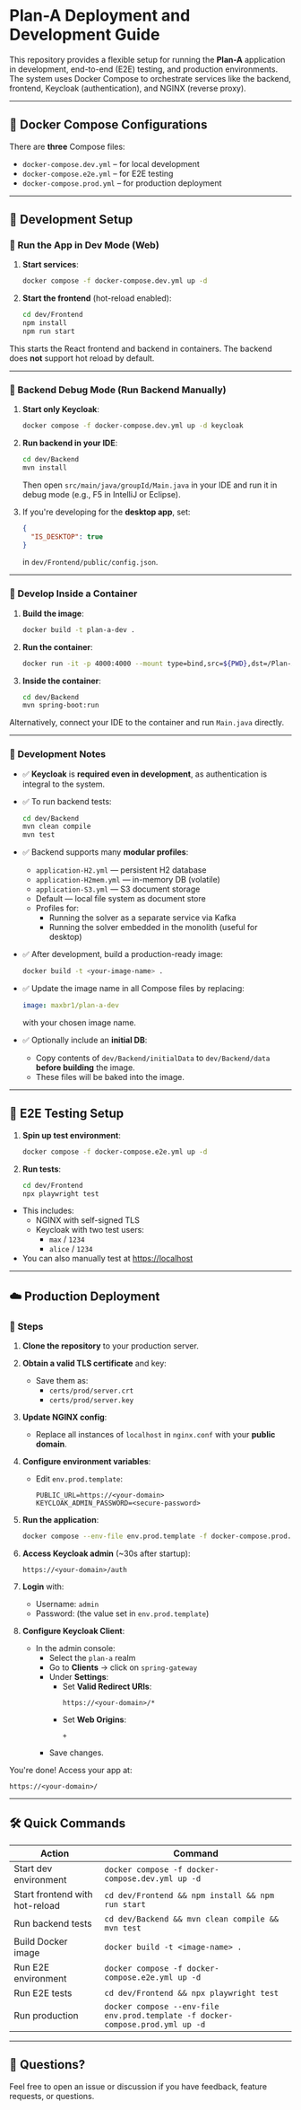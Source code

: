# Plan-A Deployment and Development Guide

This repository provides a flexible setup for running the **Plan-A** application in development, end-to-end (E2E) testing, and production environments. The system uses Docker Compose to orchestrate services like the backend, frontend, Keycloak (authentication), and NGINX (reverse proxy).

---

## 📁 Docker Compose Configurations

There are **three** Compose files:

- `docker-compose.dev.yml` – for local development
- `docker-compose.e2e.yml` – for E2E testing
- `docker-compose.prod.yml` – for production deployment

---

## 🚀 Development Setup

### 🔧 Run the App in Dev Mode (Web)

1. **Start services**:
   ```bash
   docker compose -f docker-compose.dev.yml up -d
   ```

2. **Start the frontend** (hot-reload enabled):
   ```bash
   cd dev/Frontend
   npm install
   npm run start
   ```

This starts the React frontend and backend in containers. The backend does **not** support hot reload by default.

---

### 🐞 Backend Debug Mode (Run Backend Manually)

1. **Start only Keycloak**:
   ```bash
   docker compose -f docker-compose.dev.yml up -d keycloak
   ```

2. **Run backend in your IDE**:
   ```bash
   cd dev/Backend
   mvn install
   ```
   Then open `src/main/java/groupId/Main.java` in your IDE and run it in debug mode (e.g., F5 in IntelliJ or Eclipse).

3. If you're developing for the **desktop app**, set:
   ```json
   {
     "IS_DESKTOP": true
   }
   ```
   in `dev/Frontend/public/config.json`.

---

### 🐳 Develop Inside a Container

1. **Build the image**:
   ```bash
   docker build -t plan-a-dev .
   ```

2. **Run the container**:
   ```bash
   docker run -it -p 4000:4000 --mount type=bind,src=${PWD},dst=/Plan-A plan-a-dev /bin/bash
   ```

3. **Inside the container**:
   ```bash
   cd dev/Backend
   mvn spring-boot:run
   ```

Alternatively, connect your IDE to the container and run `Main.java` directly.

---

### 📌 Development Notes

- ✅ **Keycloak** is **required even in development**, as authentication is integral to the system.
- ✅ To run backend tests:
  ```bash
  cd dev/Backend
  mvn clean compile
  mvn test
  ```

- ✅ Backend supports many **modular profiles**:
  - `application-H2.yml` — persistent H2 database
  - `application-H2mem.yml` — in-memory DB (volatile)
  - `application-S3.yml` — S3 document storage
  - Default — local file system as document store
  - Profiles for:
    - Running the solver as a separate service via Kafka
    - Running the solver embedded in the monolith (useful for desktop)

- ✅ After development, build a production-ready image:
  ```bash
  docker build -t <your-image-name> .
  ```

- ✅ Update the image name in all Compose files by replacing:
  ```yaml
  image: maxbr1/plan-a-dev
  ```
  with your chosen image name.

- ✅ Optionally include an **initial DB**:
  - Copy contents of `dev/Backend/initialData` to `dev/Backend/data` **before building** the image.
  - These files will be baked into the image.

---

## 🧪 E2E Testing Setup

1. **Spin up test environment**:
   ```bash
   docker compose -f docker-compose.e2e.yml up -d
   ```

2. **Run tests**:
   ```bash
   cd dev/Frontend
   npx playwright test
   ```

- This includes:
  - NGINX with self-signed TLS
  - Keycloak with two test users:
    - `max` / `1234`
    - `alice` / `1234`
- You can also manually test at [https://localhost](https://localhost)

---

## ☁️ Production Deployment

### 🧭 Steps

1. **Clone the repository** to your production server.
2. **Obtain a valid TLS certificate** and key:
   - Save them as:
     - `certs/prod/server.crt`
     - `certs/prod/server.key`
3. **Update NGINX config**:
   - Replace all instances of `localhost` in `nginx.conf` with your **public domain**.
4. **Configure environment variables**:
   - Edit `env.prod.template`:
     ```dotenv
     PUBLIC_URL=https://<your-domain>
     KEYCLOAK_ADMIN_PASSWORD=<secure-password>
     ```
5. **Run the application**:
   ```bash
   docker compose --env-file env.prod.template -f docker-compose.prod.yml up -d
   ```

6. **Access Keycloak admin** (~30s after startup):
   ```
   https://<your-domain>/auth
   ```

7. **Login** with:
   - Username: `admin`
   - Password: (the value set in `env.prod.template`)

8. **Configure Keycloak Client**:
   - In the admin console:
     - Select the `plan-a` realm
     - Go to **Clients** → click on `spring-gateway`
     - Under **Settings**:
       - Set **Valid Redirect URIs**:
         ```
         https://<your-domain>/*
         ```
       - Set **Web Origins**:
         ```
         +
         ```
     - Save changes.

You're done! Access your app at:
```
https://<your-domain>/
```

---

## 🛠 Quick Commands

| Action                      | Command                                                                 |
|-----------------------------|-------------------------------------------------------------------------|
| Start dev environment       | `docker compose -f docker-compose.dev.yml up -d`                        |
| Start frontend with hot-reload | `cd dev/Frontend && npm install && npm run start`                   |
| Run backend tests           | `cd dev/Backend && mvn clean compile && mvn test`                      |
| Build Docker image          | `docker build -t <image-name> .`                                       |
| Run E2E environment         | `docker compose -f docker-compose.e2e.yml up -d`                        |
| Run E2E tests               | `cd dev/Frontend && npx playwright test`                                |
| Run production              | `docker compose --env-file env.prod.template -f docker-compose.prod.yml up -d` |

---

## 💬 Questions?

Feel free to open an issue or discussion if you have feedback, feature requests, or questions.
